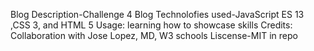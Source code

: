 Blog
Description-Challenge 4 Blog
Technolofies used-JavaScript ES 13 ,CSS 3, and HTML 5
Usage: learning how to showcase skills
Credits: Collaboration with Jose Lopez, MD, W3 schools
Liscense-MIT in repo
